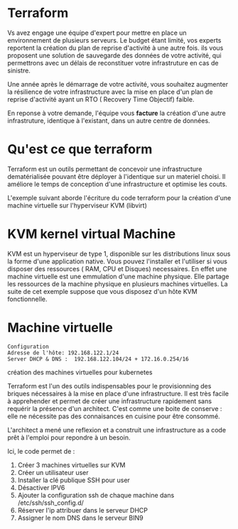 # Terraform

Vs avez engage une équipe d'expert  pour mettre en place un environnement de plusieurs serveurs.  Le budget étant limité, vos experts reportent la création du plan de reprise d'activité à une autre fois. ils vous proposent  une solution de sauvegarde des données de votre activité, qui permettrons avec un délais de reconstituer votre infrastruture en cas de sinistre.

Une année après le démarrage de votre activité, vous souhaitez augmenter la résilience de votre infrastructure  avec la mise en place d'un plan de reprise d'activité ayant un RTO ( Recovery Time Objectif) faible.

En reponse à votre demande, l'équipe vous **facture** la création d'une autre infrastruture, identique à l'existant, dans un autre centre de données.

# Qu'est ce que terraform

Terraform est un outils permettant de concevoir  une infrastructure dematérialisée pouvant être déployer à l'identique sur un materiel choisi.  Il  améliore le temps de conception d'une infrastructure et optimise les couts.

L'exemple suivant  aborde l'écriture du code terraform pour la création d'une machine virtuelle sur l'hyperviseur KVM (libvirt)

# KVM kernel virtual Machine

KVM est un hyperviseur de type 1, disponible sur les distributions linux sous la forme d'une application native. Vous pouvez l'installer et l'utiliser  si vous disposer des ressources ( RAM, CPU et Disques) necessaires. En effet une machine  virtuelle est une emmulation d'une machine physique. Elle partage les ressources de la machine physique en plusieurs machines virtuelles.  La suite de cet exemple suppose que vous disposez d'un hôte KVM fonctionnelle.

# Machine virtuelle

```
Configuration
Adresse de l'hôte: 192.168.122.1/24
Server DHCP & DNS :  192.168.122.104/24 + 172.16.0.254/16
```



création des machines virtuelles pour kubernetes

Terraform est l'un des outils indispensables pour le provisionning des briques nécessaires à la mise en place d'une infrastructure. Il est très facile à apprehender et permet de créer une infrastructure rapidement sans requérir la présence d'un architect. C'est comme une boite de conserve : elle ne nécessite pas des connaisances en cuisine pour être consommé.

L'architect a mené une reflexion et a construit une infrastructure as a code prêt à l'emploi pour repondre à un besoin.

Ici, le code permet de :

1. Créer 3 machines virtuelles sur KVM
2. Créer un utilisateur user
3. Installer la clé publique SSH pour user
4. Désactiver IPV6
5. Ajouter la configuration ssh de chaque machine dans /etc/ssh/ssh_config.d/
6. Réserver l'ip attribuer dans le serveur DHCP
7. Assigner le nom DNS dans le serveur BIN9
